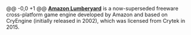 @@ -0,0 +1 @@
[**Amazon Lumberyard**](https://en.wikipedia.org/wiki/Amazon_Lumberyard) is a now-superseded freeware cross-platform game engine developed by Amazon and based on CryEngine (initially released in 2002), which was licensed from Crytek in 2015.